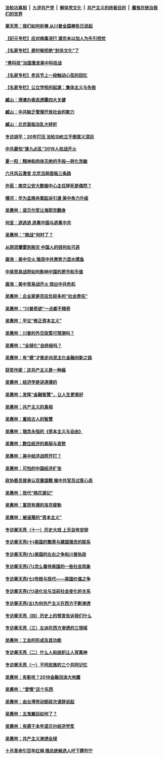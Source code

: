####  [法轮功真相](../../../../basic/blob/master/README.md?t=06241402) &nbsp;|&nbsp; [九评共产党](../../../../9ping.md/blob/master/README.md?t=06241402) &nbsp;|&nbsp; [解体党文化](../../../../jtdwh.md/blob/master/README.md?t=06241402)  &nbsp;|&nbsp; [共产主义的终极目的](../../../../gczydzjmd.md/blob/master/README.md?t=06241402) &nbsp;|&nbsp; [魔鬼在统治我们的世界](../../../../mgztzwmdsj.md/blob/master/README.md?t=06241402) 

#### [章天亮：我们如何祈祷 从川普全国祷告日说起](../pages/nsc423/n11944627.md?t=06241402) 

#### [【纪元专栏】应对病毒流行 渥京未以加人为先引担忧](../pages/nsc423/n11875714.md?t=06241402) 

#### [【名家专栏】是时候拒绝“封杀文化”了](../pages/nsc423/n11814093.md?t=06241402) 

#### [“黑科技”治国激发美中科技战](../pages/nsc423/n11638056.md?t=06241402) 

#### [【名家专栏】老兵节上一段触动心弦的回忆](../pages/nsc423/n11646016.md?t=06241402) 

#### [【名家专栏】公立学校的起源：集体主义与失败](../pages/nsc423/n11601833.md?t=06241402) 

#### [臧山：港澳办表态透露四大关键](../pages/nsc423/n11421628.md?t=06241402) 

#### [臧山：中共缺乏管理开放社会的能力](../pages/nsc423/n11407457.md?t=06241402) 

#### [臧山：北京面临治乱大转折](../pages/nsc423/n11406895.md?t=06241402) 

#### [专访胡平：20年打压 法轮功屹立不倒意义深远](../pages/nsc423/n11398800.md?t=06241402) 

#### [中共最怕“逢九必乱”2019人权战开火](../pages/nsc423/n11385248.md?t=06241402) 

#### [夏一阳：精神和肉体灭绝的手段—转化洗脑](../pages/nsc423/n11368250.md?t=06241402) 

#### [六月风云激变 北京当局面临三条路](../pages/nsc423/n11313668.md?t=06241402) 

#### [许茹：南京公安大数据中心主任猝死是偶然？](../pages/nsc423/n11064744.md?t=06241402) 

#### [横河：华为孟晚舟案起诉引渡 美中角力升级](../pages/nsc423/n11027230.md?t=06241402) 

#### [吴惠林：诺贝尔奖让海耶克翻身](../pages/nsc423/n10890049.md?t=06241402) 

#### [何坚：逃逃逃 逃离中国与逃离中共](../pages/nsc423/n10592891.md?t=06241402) 

#### [吴惠林：“商战”何时了？](../pages/nsc423/n10573558.md?t=06241402) 

#### [从网贷爆雷到股灾 中国人的钱何处可逃](../pages/nsc423/n10572800.md?t=06241402) 

#### [唐浩：美中交火 隐现中共黑势力混水摸鱼](../pages/nsc423/n10544040.md?t=06241402) 

#### [中美贸易战将如何影响中国的房市和币值](../pages/nsc423/n10543697.md?t=06241402) 

#### [唐浩：美中贸易战开火 烧出中共危机](../pages/nsc423/n10540126.md?t=06241402) 

#### [吴惠林：企业家是否应负较多的“社会责任”](../pages/nsc423/n10535022.md?t=06241402) 

#### [吴惠林：“川普奇迹”一点都不稀奇](../pages/nsc423/n10512808.md?t=06241402) 

#### [吴惠林：平议“修正资本主义”](../pages/nsc423/n10495724.md?t=06241402) 

#### [吴惠林：川普的外交政策可预测吗？](../pages/nsc423/n10462387.md?t=06241402) 

#### [吴惠林：“全球化”会终结吗？](../pages/nsc423/n10452838.md?t=06241402) 

#### [吴惠林：有“德”才能走向民主化金融创新之路](../pages/nsc423/n10432292.md?t=06241402) 

#### [获奖作家：这共产主义是一种癌](../pages/nsc423/n10431541.md?t=06241402) 

#### [吴惠林：经济学是讲道德的](../pages/nsc423/n10398014.md?t=06241402) 

#### [吴惠林：发挥“金融智慧”，让人生更美好](../pages/nsc423/n10375019.md?t=06241402) 

#### [吴惠林：共产主义的真相](../pages/nsc423/n10351394.md?t=06241402) 

#### [吴惠林：重拾古人的智慧](../pages/nsc423/n10337691.md?t=06241402) 

#### [吴惠林：理念永恒的《资本主义与自由》](../pages/nsc423/n10316274.md?t=06241402) 

#### [吴惠林：数位经济的美丽与哀愁](../pages/nsc423/n10292946.md?t=06241402) 

#### [吴惠林：美中经济战将开打？](../pages/nsc423/n10258825.md?t=06241402) 

#### [吴惠林：可怕的中国经济扩张](../pages/nsc423/n10219147.md?t=06241402) 

#### [政协委员提承认双重国籍 揭中共官员过客心态](../pages/nsc423/n10208809.md?t=06241402) 

#### [吴惠林：现代“桃花源记”](../pages/nsc423/n10185234.md?t=06241402) 

#### [吴惠林：富而有德的洛克斐勒](../pages/nsc423/n10142264.md?t=06241402) 

#### [吴惠林：被诬蔑的“资本主义”](../pages/nsc423/n10124816.md?t=06241402) 

#### [专访章天亮（十一）历史大戏 上天自有安排](../pages/nsc423/n10094905.md?t=06241402) 

#### [专访章天亮(十)美国的繁荣与建国理念的联系](../pages/nsc423/n10094899.md?t=06241402) 

#### [专访章天亮(九)美国的左右之争和川普执政](../pages/nsc423/n10094889.md?t=06241402) 

#### [专访章天亮(八)怎么看待美国的一些社会现象](../pages/nsc423/n10094857.md?t=06241402) 

#### [专访章天亮(七)传统与现代——美国价值之争](../pages/nsc423/n10093140.md?t=06241402) 

#### [专访章天亮(六)进化论与当前社会变化的关系](../pages/nsc423/n10092036.md?t=06241402) 

#### [专访章天亮(五)为何共产主义在西方不断渗透](../pages/nsc423/n10083620.md?t=06241402) 

#### [专访章天亮（四）历史上的预言告诉我们什么](../pages/nsc423/n10083606.md?t=06241402) 

#### [专访章天亮（三）左派在西方渗透的三领域](../pages/nsc423/n10081115.md?t=06241402) 

#### [吴惠林：工会的形成及其功能](../pages/nsc423/n10080633.md?t=06241402) 

#### [专访章天亮（二）什么人和组织让人背离神](../pages/nsc423/n10076637.md?t=06241402) 

#### [专访章天亮（一）不同民族的三个共同记忆](../pages/nsc423/n10074188.md?t=06241402) 

#### [吴惠林：有影呒？2018金融泡沫大地震](../pages/nsc423/n10040534.md?t=06241402) 

#### [吴惠林：“爱情”这个东西](../pages/nsc423/n10019423.md?t=06241402) 

#### [吴惠林：由台湾劳动部政次请辞说起](../pages/nsc423/n9979679.md?t=06241402) 

#### [吴惠林：五鬼搬运如何了？](../pages/nsc423/n9925338.md?t=06241402) 

#### [吴惠林：有感于本年诺贝尔经济学奖](../pages/nsc423/n9871883.md?t=06241402) 

#### [吴惠林：共产主义渗透全球](../pages/nsc423/n9812748.md?t=06241402) 

#### [十月革命引百年红祸 俄总统候选人吁下葬列宁](../pages/nsc423/n9810182.md?t=06241402) 

